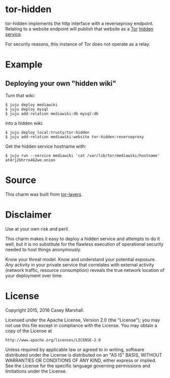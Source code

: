 # tor-hidden

tor-hidden implements the http interface with a reverseproxy endpoint. Relating
to a website endpoint will publish that website as a
[Tor](https://www.torproject.org/) [hidden service](https://tor.eff.org/docs/tor-hidden-service.html.en).

For security reasons, this instance of Tor does not operate as a relay.

# Example

## Deploying your own "hidden wiki"

Turn that wiki:

```
$ juju deploy mediawiki
$ juju deploy mysql
$ juju add-relation mediawiki:db mysql:db
```

into a hidden wiki:

```
$ juju deploy local:trusty/tor-hidden
$ juju add-relation mediawiki:website tor-hidden:reverseproxy
```

Get the hidden service hostname with:

```
$ juju run --service mediawiki 'cat /var/lib/tor/mediawiki/hostname'
at4rj2khrro462we.onion
```

# Source

This charm was built from [tor-layers](https://github.com/cmars/tor-layers).

# Disclaimer

Use at your own risk and peril.

This charm makes it easy to deploy a hidden service and attempts to do it well,
but it is no substitute for the flawless execution of operational security
needed to host things anonymously.

Know your threat model. Know and understand your potential exposure. _Any_
activity in your private service that correlates with external activity
(network traffic, resource consumption) reveals the true network location of
your deployment over time.

# License

Copyright 2015, 2016 Casey Marshall.

Licensed under the Apache License, Version 2.0 (the "License");
you may not use this file except in compliance with the License.
You may obtain a copy of the License at

    http://www.apache.org/licenses/LICENSE-2.0

Unless required by applicable law or agreed to in writing, software
distributed under the License is distributed on an "AS IS" BASIS,
WITHOUT WARRANTIES OR CONDITIONS OF ANY KIND, either express or implied.
See the License for the specific language governing permissions and
limitations under the License.

